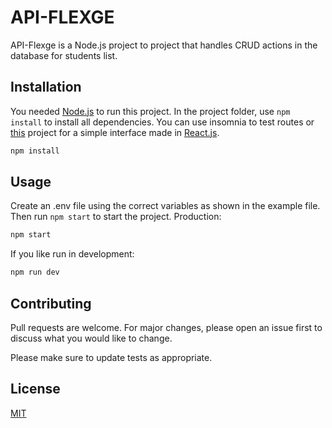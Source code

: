 
# API-FLEXGE

API-Flexge is a Node.js project to project that handles CRUD actions in the database for students list.

## Installation

You needed <a href="https://nodejs.org/en/">Node.js</a> to run this project. In the project folder, use `npm install` to install all dependencies. You can use insomnia to test routes or <a href="https://github.com/viperluan/flexge-app">this</a> project for a simple interface made in <a href="https://pt-br.reactjs.org/">React.js</a>.
```bash
npm install
```

## Usage

Create an .env file using the correct variables as shown in the example file. Then run `npm start` to start the project.
Production:
```bash
npm start
```
If you like run in development:
```bash
npm run dev
```

## Contributing
Pull requests are welcome. For major changes, please open an issue first to discuss what you would like to change.

Please make sure to update tests as appropriate.

## License
[MIT](https://choosealicense.com/licenses/mit/)
